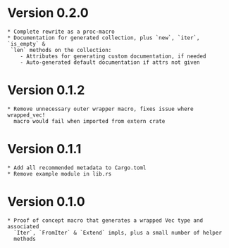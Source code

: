 Version 0.2.0
=============

    * Complete rewrite as a proc-macro
    * Documentation for generated collection, plus `new`, `iter`, `is_empty` &
     `len` methods on the collection:
        - Attributes for generating custom documentation, if needed
        - Auto-generated default documentation if attrs not given

Version 0.1.2
=============

    * Remove unnecessary outer wrapper macro, fixes issue where wrapped_vec!
      macro would fail when imported from extern crate

Version 0.1.1
=============

    * Add all recommended metadata to Cargo.toml
    * Remove example module in lib.rs

Version 0.1.0
=============

    * Proof of concept macro that generates a wrapped Vec type and associated
      `Iter`, `FromIter` & `Extend` impls, plus a small number of helper
      methods